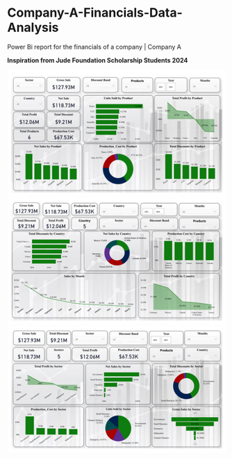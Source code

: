 # Company-A-Financials-Data-Analysis

Power Bi report for the financials of a company | Company A

**Inspiration from Jude Foundation Scholarship Students 2024**

![Dashboard](Financial_Report-2.png)
![Dashboard](Financial_Report-3.png)
![Dashboard](Financial_Report-4.png)
